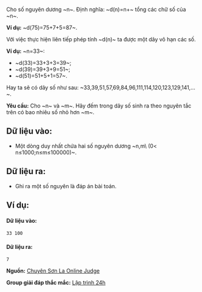 Cho số nguyên dương ~n~. Định nghĩa: ~d(n)=n+~ tổng các chữ số của ~n~.

**Ví dụ:** ~d(75)=75+7+5=87~.

Với việc thực hiện liên tiếp phép tính ~d(n)~ ta được một dãy vô hạn các số.

**Ví dụ:** ~n=33~:
- ~d(33)=33+3+3=39~;
- ~d(39)=39+3+9=51~;
- ~d(51)=51+5+1=57~.

Hay ta sẽ có dãy số như sau: ~33,39,51,57,69,84,96,111,114,120,123,129,141,…~.

**Yêu cầu:** Cho ~n~ và ~m~. Hãy đếm trong dãy số sinh ra theo nguyên tắc trên có bao nhiêu số nhỏ hơn ~m~.

## Dữ liệu vào:
- Một dòng duy nhất chứa hai số nguyên dương ~n,m\ (0< n≤1000;n≤m≤100000)~.

## Dữ liệu ra:
- Ghi ra một số nguyên là đáp án bài toán.

## Ví dụ:
#### Dữ liệu vào:
```
33 100
```

#### Dữ liệu ra:
```
7
```
**Nguồn:** [Chuyên Sơn La Online Judge](http://csloj.ddns.net/)

**Group giải đáp thắc mắc:** [Lập trình 24h](https://www.facebook.com/groups/1386904321519984)